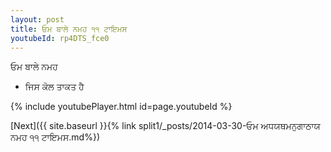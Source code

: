 ```yaml
---
layout: post
title: ਓਮ ਬਾਲੇ ਨਮਹ ੧੧ ਟਾਇਮਸ
youtubeId: rp4DTS_fce0
---
```

 
 
 ਓਮ ਬਾਲੇ ਨਮਹ  
 
 -  ਜਿਸ ਕੋਲ ਤਾਕਤ ਹੈ 
 
  
 
  
 
 
 
 
 
 


{% include youtubePlayer.html id=page.youtubeId %}
 
[Next]({{ site.baseurl }}{% link  split1/_posts/2014-03-30-ਓਮ ਅਧਯਥਮਨੁਗਾਠਾਯ ਨਮਹ ੧੧ ਟਾਇਮਸ.md%})
 
